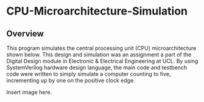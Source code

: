 # CPU-Microarchitecture-Simulation

## Overview
This program simulates the central processing unit (CPU) microarchitecture shown below. This design and simulation was an assignment a part of the Digital Design module in Electronic & Electrical Engineering at UCL. By using SystemVerilog hardware design language, the main code and testbench code were written to simply simulate a computer counting to five, incrementing up by one on the positive clock edge. 

Insert image here.
